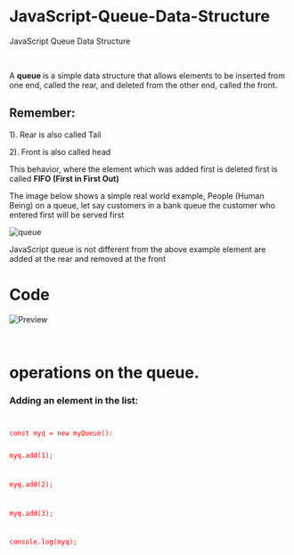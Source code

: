 # JavaScript-Queue-Data-Structure
JavaScript Queue Data Structure

<br> 



<p> A <b> queue </b> is a simple data structure that allows elements to be inserted from one end, called the rear, and deleted from the other end, called the front.</p>
<h2> Remember:</h2>
<p>1). Rear is also called Tail </p>
<p>2). Front is also called head </p>


<p> This behavior, where the element which was added first is deleted first is called <b> FIFO  (First in First Out)</b> </p>

<p> The image below shows a simple real world example, People (Human Being)  on a queue,  let say customers in a bank queue the customer who entered first will be served  first </p>

![queue](https://github.com/HarunHM/JavaScript-Queue-Data-Structure/blob/master/queue.png)


<p> JavaScript queue is not different from the above example element are added at the rear and removed at the front<p>
  
 <h1> Code </h1>
 
 ![Preview](https://github.com/HarunHM/JavaScript-Queue-Data-Structure/blob/master/Screenshot%20from%202020-06-16%2018-05-37.png)
 
 <br> 
 
<h1> operations on the queue.</h1>
<h3>Adding an element in the list:</h3> 
<code style="color:red;">
<p>const myq = new myQueue():<br>
<p>myq.add(1); </p>
<p>myq.add(2); </p>
<p>myq.add(3); </p>
<p>console.log(myq);</p>
</code> 

